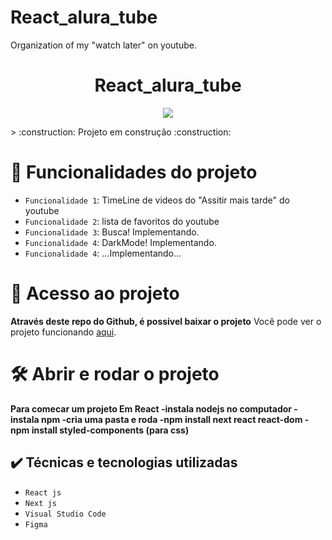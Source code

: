 # React_alura_tube
Organization of my "watch later" on youtube.
<h1 align="center"> React_alura_tube </h1>
<p align="center">
<img src="https://img.shields.io/github/license/Daniela-Costa-Ada/React_alura_tube"/>
</p>
> :construction: Projeto em construção :construction:

# :hammer: Funcionalidades do projeto

- `Funcionalidade 1`: TimeLine de videos do "Assitir mais tarde" do youtube
- `Funcionalidade 2`: lista de favoritos do youtube
- `Funcionalidade 3`: Busca! Implementando.
- `Funcionalidade 4`: DarkMode! Implementando.
- `Funcionalidade 4`: ...Implementando...
# 📁 Acesso ao projeto

**Através deste repo do Github, é possivel baixar o projeto**
Você pode ver o projeto funcionando [aqui](https://react-alura-tube.vercel.app/).

# 🛠️ Abrir e rodar o projeto

**Para comecar um projeto Em React
-instala nodejs no computador
-instala npm
-cria uma pasta e roda 
-npm install next react react-dom
-npm install styled-components (para css)**

## ✔️ Técnicas e tecnologias utilizadas

- ``React js``
- ``Next js``
- ``Visual Studio Code``
- ``Figma``
